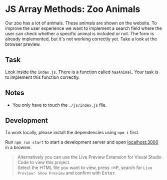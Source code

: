 # JS Array Methods: Zoo Animals

Our zoo has a lot of animals. These animals are shown on the website. To improve the user experience we want to implement a search field where the user can check whether a specific animal is included or not. The form is already implemented, but it's not working correctly yet. Take a look at the browser preview.

## Task

Look inside the `index.js`. There is a function called `hasAnimal`. Your task is to implement this function correctly.

## Notes

-   You only have to touch the `./js/index.js` file.

## Development

To work locally, please install the dependencies using `npm i` first.

Run `npm run start` to start a development server and open [localhost:3000](http://localhost:3000) in a browser.

> Alternatively you can use the Live Preview Extension for Visual Studio Code to view this project.  
> Select the HTML file you want to view, press <kbd>⇧</kbd><kbd>⌘</kbd><kbd>P</kbd>, search for `Live Preview: Show Preview` and confirm with <kbd>Enter</kbd>.
